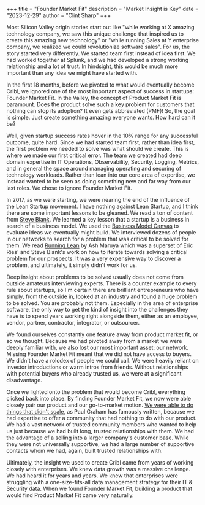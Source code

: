 +++
title = "Founder Market Fit"
description = "Market Insight is Key"
date = "2023-12-29"
author = "Clint Sharp"
+++

Most Silicon Valley origin stories start out like "while working at X amazing technology company, we saw this unique challenge that inspired us to create this amazing new technology" or "while running Sales at Y enterprise company, we realized we could revolutionize software sales". For us, the story started very differently. We started team first instead of idea first. We had worked together at Splunk, and we had developed a strong working relationship and a lot of trust. In hindsight, this would be much more important than any idea we might have started with.

In the first 18 months, before we pivoted to what would eventually become Cribl, we ignored one of the most important aspect of success in startups: Founder Market Fit. In the Valley, the concept of Product Market Fit is paramount. Does the product solve such a key problem for customers that nothing can stop its adoption? It even gets abbreviated (PMF)! So, the goal is simple. Just create something amazing everyone wants. How hard can it be?

Well, given startup success rates hover in the 10% range for any successful outcome, quite hard. Since we had started team first, rather than idea first, the first problem we needed to solve was what should we create. This is where we made our first critical error. The team we created had deep domain expertise in IT Operations, Observability, Security, Logging, Metrics, and in general the space around managing operating and securing of technology workloads. Rather than lean into our core area of expertise, we instead wanted to be seen as doing something new and far way from our last roles. We chose to ignore Founder Market Fit.

In 2017, as we were starting, we were nearing the end of the influence of the Lean Startup movement. I have nothing against Lean Startup, and I think there are some important lessons to be gleaned. We read a ton of content from [Steve Blank](https://steveblank.com/). We learned a key lesson that a startup is a business in search of a business model. We used the [Business Model Canvas](https://steveblank.com/category/business-model-versus-business-plan/) to evaluate ideas we eventually might build. We interviewed dozens of people in our networks to search for a problem that was critical to be solved for them. We read [Running Lean](https://www.amazon.com/Running-Lean-Iterate-Plan-Works/dp/1449305172) by Ash Maruya which was a superset of Eric Ries' and Steve Blank's work on how to iterate towards solving a critical problem for our prospects. It was a very expensive way to discover a problem, and ultimately, it simply didn't work for us.

Deep insight about problems to be solved usually does not come from outside amateurs interviewing experts. There is a counter example to every rule about startups, so I'm certain there are brilliant entrepreneurs who have simply, from the outside in, looked at an industry and found a huge problem to be solved. You are probably not them. Especially in the area of enterprise software, the only way to get the kind of insight into the challenges they have is to spend years working right alongside them, either as an employee, vendor, partner, contractor, integrator, or outsourcer. 

We found ourselves constantly one feature away from product market fit, or so we thought. Because we had pivoted away from a market we were deeply familiar with, we also lost our most important asset: our network. Missing Founder Market Fit meant that we did not have access to buyers. We didn't have a rolodex of people we could call. We were heavily reliant on investor introductions or warm intros from friends. Without relationships with potential buyers who already trusted us, we were at a significant disadvantage.

Once we lighted onto the problem that would become Cribl, everything clicked back into place. By finding Founder Market Fit, we now were able closely pair our product and our go-to-market motion. [We were able to do things that didn't scale](https://www.paulgraham.com/ds.html), as Paul Graham has famously written, because we had expertise to offer a community that had nothing to do with our product. We had a vast network of trusted community members who wanted to help us just because we had built long, trusted relationships with them. We had the advantage of a selling into a larger company's customer base. While they were not universally supportive, we had a large number of supportive contacts whom we had, again, built trusted relationships with.

Ultimately, the insight we used to create Cribl came from years of working closely with enterprises. We knew data growth was a massive challenge. We had heard it for years and years. We knew that enterprises were struggling with a one-size-fits-all data management strategy for their IT & Security data. When we found Founder Market Fit, building a product that would find Product Market Fit came very naturally.
